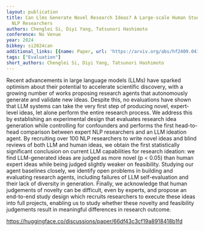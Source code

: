 ```yaml
---
layout: publication
title: Can Llms Generate Novel Research Ideas? A Large-scale Human Study With 100+
  NLP Researchers
authors: Chenglei Si, Diyi Yang, Tatsunori Hashimoto
conference: No Venue
year: 2024
bibkey: si2024can
additional_links: [{name: Paper, url: 'https://arxiv.org/abs/hf2409.04109'}]
tags: ["Evaluation"]
short_authors: Chenglei Si, Diyi Yang, Tatsunori Hashimoto
---
```

Recent advancements in large language models (LLMs) have sparked optimism about their potential to accelerate scientific discovery, with a growing number of works proposing research agents that autonomously generate and validate new ideas. Despite this, no evaluations have shown that LLM systems can take the very first step of producing novel, expert-level ideas, let alone perform the entire research process. We address this by establishing an experimental design that evaluates research idea generation while controlling for confounders and performs the first head-to-head comparison between expert NLP researchers and an LLM ideation agent. By recruiting over 100 NLP researchers to write novel ideas and blind reviews of both LLM and human ideas, we obtain the first statistically significant conclusion on current LLM capabilities for research ideation: we find LLM-generated ideas are judged as more novel (p < 0.05) than human expert ideas while being judged slightly weaker on feasibility. Studying our agent baselines closely, we identify open problems in building and evaluating research agents, including failures of LLM self-evaluation and their lack of diversity in generation. Finally, we acknowledge that human judgements of novelty can be difficult, even by experts, and propose an end-to-end study design which recruits researchers to execute these ideas into full projects, enabling us to study whether these novelty and feasibility judgements result in meaningful differences in research outcome.

https://huggingface.co/discussions/paper/66df43c3cf19a8918418b1fd